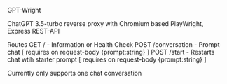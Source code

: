 GPT-Wright

ChatGPT 3.5-turbo reverse proxy with Chromium based PlayWright, Express REST-API

Routes
GET  / - Information or Health Check
POST /conversation - Prompt chat [ requires on request-body {prompt:string} ]
POST /start - Restarts chat wtih starter prompt [ requires on request-body {prompt:string} ]

Currently only supports one chat conversation
